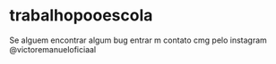 # trabalhopooescola
Se alguem encontrar algum bug entrar m contato cmg pelo instagram @victoremanueloficiaal

